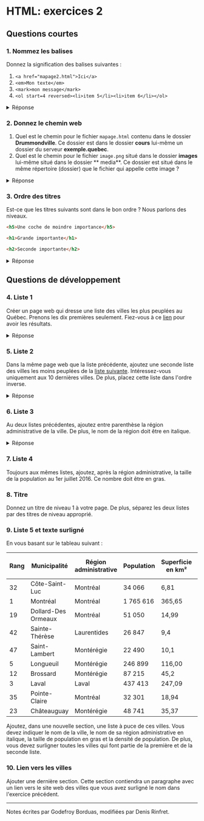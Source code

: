 # HTML: exercices 2

Questions courtes
---------------------------------------------------------

### 1. Nommez les balises

Donnez la signification des balises suivantes :

1. `<a href="mapage2.html">Ici</a>`
2. `<em>Mon texte</em>`
3. `<mark>mon message</mark>`
4. `<ol start=4 reversed><li>item 5</li><li>item 6</li></ol>`

<details>
  <summary>Réponse</summary> 

1. Le mot **Ici** est un lien vers la page web `mapage2.html`.
2. Le texte **Mon texte** est en italique.
3. Le texte **mon message** est surligné.
4. Il s'agit d'une liste de deux items qui commence avec le nombre 4 et qui est décroissante.

</details>

### 2. Donnez le chemin web

1. Quel est le chemin pour le fichier `mapage.html` contenu dans le dossier **Drummondville**. Ce dossier est dans le
   dossier **cours**
   lui-même un dossier du serveur **exemple.quebec**.
2. Quel est le chemin pour le fichier `image.png` situé dans le dossier **images** lui-même situé dans le dossier **
   media**. Ce dossier est situé dans le même répertoire (dossier) que le fichier qui appelle cette image ?

<details>
  <summary>Réponse</summary> 

1. <code>http://exemple.quebec/cours/Drummondville/mapage.html</code>
2. <code>./media/image/images/image.png</code>

</details>

### 3. Ordre des titres

Est-ce que les titres suivants sont dans le bon ordre ? Nous parlons des niveaux.

```html
<h5>Une coche de moindre importance</h5>
```

```html
<h1>Grande importante</h1>
```

```html
<h2>Seconde importante</h2>
```

<details>
  <summary>Réponse</summary> 

Non, le titre de niveau 5 devrait être après le titre de niveau 2. De plus, il devrait être de niveau 3 pour suivre
l'ordre.
</details>

Questions de développement
---------------------------------------------------------------------------

### 4. Liste 1

Créer un page web qui dresse une liste des villes les plus peuplées au Québec. Prenons les dix premières seulement.
Fiez-vous à ce
[lien](https://fr.wikipedia.org/wiki/Liste_des_municipalit%C3%A9s_du_Qu%C3%A9bec_par_population)
pour avoir les résultats.
<details>
  <summary>Réponse</summary> 

```html

<ol>
    <li>Montréal</li>
    <li>Québec</li>
    <li>Laval</li>
    <li>Gatineau</li>
    <li>Longueuil</li>
    <li>Sherbrooke</li>
    <li>Saguenay</li>
    <li>Lévis</li>
    <li>Trois-Rivières</li>
    <li>Terrebonne</li>
</ol>
```

</details>

### 5. Liste 2

Dans la même page web que la liste précédente, ajoutez une seconde liste des villes les moins peuplées de
la [liste suivante](https://fr.wikipedia.org/wiki/Liste_des_municipalit%C3%A9s_du_Qu%C3%A9bec_par_population).
Intéressez-vous uniquement aux 10 dernières villes. De plus, placez cette liste dans l'ordre inverse.

<details>
  <summary>Réponse</summary> 

```html

<ol start="50" reversed>
    <li>Varennes</li>
    <li>Beloeil</li>
    <li>L'Assomption</li>
    <li>Saint-Lambert</li>
    <li>La Prairie</li>
    <li>Sept-Îles</li>
    <li>Thetford Mines</li>
    <li>Magog</li>
    <li>Sainte-Thérèse</li>
    <li>Saint-Bruno-de-Montarville</li>
</ol>
```

</details>

### 6. Liste 3

Au deux listes précédentes, ajoutez entre parenthèse la région administrative de la ville. De plus, le nom de la région
doit être en italique.
<details>
  <summary>Réponse</summary> 

```html

<ol>
    <li>Montréal (<em>Montréal</em>)</li>
    <li>Québec (<em>Capitale-Nationale</em>)</li>
    <li>Laval (<em>Laval</em>)</li>
    <li>Gatineau (<em>Outaouais</em>)</li>
    <li>Longueuil (<em>Montérégie</em>)</li>
    <li>Sherbrooke (<em>Estrie</em>)</li>
    <li>Saguenay (<em>Saguenay–Lac-Saint-Jean</em>)</li>
    <li>Lévis (<em>Chaudière-Appalaches</em>)</li>
    <li>Trois-Rivières (<em>Mauricie</em>)</li>
    <li>Terrebonne (<em>Lanaudière</em>)</li>
</ol>
<ol start="50" reversed>
    <li>Varennes (<em>Montérégie</em>)</li>
    <li>Beloeil (<em>Montérégie</em>)</li>
    <li>L'Assomption (<em>Lanaudière</em>)</li>
    <li>Saint-Lambert (<em>Montérégie</em>)</li>
    <li>La Prairie (<em>Montérégie</em>)</li>
    <li>Sept-Îles (<em>Côte-Nord</em>)</li>
    <li>Thetford Mines (<em>Chaudière-Appalaches</em>)</li>
    <li>Magog (<em>Estrie</em>)</li>
    <li>Sainte-Thérèse (<em>Laurentides</em>)</li>
    <li>Saint-Bruno-de-Montarville (<em>Montérégie</em>)</li>
</ol>
```
</details>

### 7. Liste 4

Toujours aux mêmes listes, ajoutez, après la région administrative, la taille de la population au 1er juillet 2016. Ce
nombre doit être en gras.

### 8. Titre

Donnez un titre de niveau 1 à votre page. De plus, séparez les deux listes par des titres de niveau approprié.

### 9. Liste 5 et texte surligné

En vous basant sur le tableau suivant :

|Rang| Municipalité| Région administrative| Population| Superficie en km²| Densité en hab./km²|
|------|---------------------|-----------------------|------------|-------------------|---------------------|
|32| Côte-Saint-Luc| Montréal| 34 066| 6,81| 5 061| 
|1| Montréal| Montréal| 1 765 616| 365,65| 4 662| 
|19| Dollard-Des Ormeaux| Montréal| 51 050| 14,99| 3 416| 
|42| Sainte-Thérèse| Laurentides| 26 847| 9,4| 2 765|
|47| Saint-Lambert| Montérégie| 22 490| 10,1| 2 250|
|5| Longueuil| Montérégie| 246 899| 116,00| 2 128|
|12| Brossard| Montérégie| 87 215| 45,2| 1 947|
|3| Laval| Laval| 437 413| 247,09| 1 770|
|35| Pointe-Claire| Montréal| 32 301| 18,94| 1 657|
|23| Châteauguay| Montérégie| 48 741| 35,37| 1 387|

Ajoutez, dans une nouvelle section, une liste à puce de ces villes. Vous devez
indiquer le nom de la ville, le nom de sa région administrative en italique, la taille de population en gras et la
densité de population. De plus, vous devez surligner toutes les villes qui font partie de la première et de la seconde
liste.

### 10. Lien vers les villes

Ajouter une dernière section. Cette section contiendra un paragraphe avec
un lien vers le site web des villes que vous avez surligné le nom dans l'exercice précédent.


------------------------------------------------------------------------

Notes écrites par Godefroy Borduas, modifiées par Denis Rinfret.